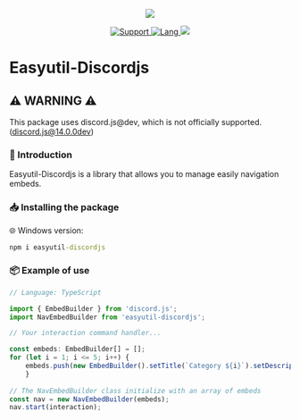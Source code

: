 <div align= center>
<p>
<img src= "https://i.postimg.cc/pVjNr4vd/EasyUtil.jpg?size=1000x350">
</p>
<a href ="https://discord.com/users/401845716991082496">
<img src="https://img.shields.io/badge/Discord-%E2%9C%A6%20ElShyrux%235729-7289DA?style=for-the-badge&logo=Discord" alt="Support" href = "https://discord.com/users/401845716991082496">
</a>
<a href = "https://www.typescriptlang.org/">
<img src="https://img.shields.io/badge/Made%20with-TypeScript-blue?style=for-the-badge&logo=Typescript" alt= "Lang">
</a>
<a href = "https://www.npmjs.com/package/easyutil-discordjs">
<img src="https://img.shields.io/badge/Version-0.1.3-greeen?style=for-the-badge&logo=npm">
</a>
</div>

# Easyutil-Discordjs

## ⚠️ **WARNING** ⚠️
This package uses discord.js@dev, which is not officially supported.
(discord.js@14.0.0dev)

### 📜 Introduction
Easyutil-Discordjs is a library that allows you to manage easily navigation embeds.

### 📥 Installing the package

🌐 Windows version:
```cmd
npm i easyutil-discordjs
```
### 📦 Example of use
```typescript
// Language: TypeScript

import { EmbedBuilder } from 'discord.js';
import NavEmbedBuilder from 'easyutil-discordjs';

// Your interaction command handler...

const embeds: EmbedBuilder[] = [];
for (let i = 1; i <= 5; i++) {
	embeds.push(new EmbedBuilder().setTitle(`Category ${i}`).setDescription("Description"));
	}
	
// The NavEmbedBuilder class initialize with an array of embeds
const nav = new NavEmbedBuilder(embeds);
nav.start(interaction);
```
